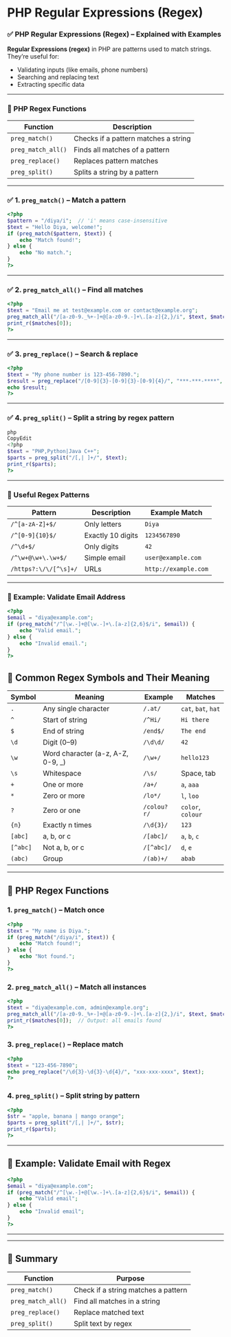 # PHP Regular Expressions (Regex)

### ✅ PHP Regular Expressions (Regex) – Explained with Examples

**Regular Expressions (regex)** in PHP are patterns used to match strings. They’re useful for:

- Validating inputs (like emails, phone numbers)
- Searching and replacing text
- Extracting specific data

---

### 🔹 PHP Regex Functions

| Function | Description |
| --- | --- |
| `preg_match()` | Checks if a pattern matches a string |
| `preg_match_all()` | Finds all matches of a pattern |
| `preg_replace()` | Replaces pattern matches |
| `preg_split()` | Splits a string by a pattern |

---

### ✅ 1. `preg_match()` – Match a pattern

```php
<?php
$pattern = "/diya/i";  // 'i' means case-insensitive
$text = "Hello Diya, welcome!";
if (preg_match($pattern, $text)) {
    echo "Match found!";
} else {
    echo "No match.";
}
?>

```

---

### ✅ 2. `preg_match_all()` – Find all matches

```php
<?php
$text = "Email me at test@example.com or contact@example.org";
preg_match_all("/[a-z0-9._%+-]+@[a-z0-9.-]+\.[a-z]{2,}/i", $text, $matches);
print_r($matches[0]);
?>

```

---

### ✅ 3. `preg_replace()` – Search & replace

```php
<?php
$text = "My phone number is 123-456-7890.";
$result = preg_replace("/[0-9]{3}-[0-9]{3}-[0-9]{4}/", "***-***-****", $text);
echo $result;
?>

```

---

### ✅ 4. `preg_split()` – Split a string by regex pattern

```php
php
CopyEdit
<?php
$text = "PHP,Python|Java C++";
$parts = preg_split("/[,| ]+/", $text);
print_r($parts);
?>

```

---

### 🔹 Useful Regex Patterns

| Pattern | Description | Example Match |
| --- | --- | --- |
| `/^[a-zA-Z]+$/` | Only letters | `Diya` |
| `/^[0-9]{10}$/` | Exactly 10 digits | `1234567890` |
| `/^\d+$/` | Only digits | `42` |
| `/^\w+@\w+\.\w+$/` | Simple email | `user@example.com` |
| `/https?:\/\/[^\s]+/` | URLs | `http://example.com` |

---

### 📌 Example: Validate Email Address

```php
<?php
$email = "diya@example.com";
if (preg_match("/^[\w.-]+@[\w.-]+\.[a-z]{2,6}$/i", $email)) {
    echo "Valid email.";
} else {
    echo "Invalid email.";
}
?>

```

## 🔸 Common Regex Symbols and Their Meaning

| Symbol | Meaning | Example | Matches |
| --- | --- | --- | --- |
| `.` | Any single character | `/.at/` | `cat`, `bat`, `hat` |
| `^` | Start of string | `/^Hi/` | `Hi there` |
| `$` | End of string | `/end$/` | `The end` |
| `\d` | Digit (0–9) | `/\d\d/` | `42` |
| `\w` | Word character (a-z, A-Z, 0-9, _) | `/\w+/` | `hello123` |
| `\s` | Whitespace | `/\s/` | Space, tab |
| `+` | One or more | `/a+/` | `a`, `aaa` |
| `*` | Zero or more | `/lo*/` | `l`, `loo` |
| `?` | Zero or one | `/colou?r/` | `color`, `colour` |
| `{n}` | Exactly n times | `/\d{3}/` | `123` |
| `[abc]` | a, b, or c | `/[abc]/` | `a`, `b`, `c` |
| `[^abc]` | Not a, b, or c | `/[^abc]/` | `d`, `e` |
| `(abc)` | Group | `/(ab)+/` | `abab` |

---

## 🔸 PHP Regex Functions

### 1. `preg_match()` – Match once

```php
<?php
$text = "My name is Diya.";
if (preg_match("/diya/i", $text)) {
    echo "Match found!";
} else {
    echo "Not found.";
}
?>

```

### 2. `preg_match_all()` – Match all instances

```php
<?php
$text = "diya@example.com, admin@example.org";
preg_match_all("/[a-z0-9._%+-]+@[a-z0-9.-]+\.[a-z]{2,}/i", $text, $matches);
print_r($matches[0]);  // Output: all emails found
?>

```

### 3. `preg_replace()` – Replace match

```php
<?php
$text = "123-456-7890";
echo preg_replace("/\d{3}-\d{3}-\d{4}/", "xxx-xxx-xxxx", $text);
?>

```

### 4. `preg_split()` – Split string by pattern

```php
<?php
$str = "apple, banana | mango orange";
$parts = preg_split("/[,| ]+/", $str);
print_r($parts);
?>

```

---

## 🔸 Example: Validate Email with Regex

```php
<?php
$email = "diya@example.com";
if (preg_match("/^[\w.-]+@[\w.-]+\.[a-z]{2,6}$/i", $email)) {
    echo "Valid email";
} else {
    echo "Invalid email";
}
?>

```

---

---

## 📘 Summary

| Function | Purpose |
| --- | --- |
| `preg_match()` | Check if a string matches a pattern |
| `preg_match_all()` | Find all matches in a string |
| `preg_replace()` | Replace matched text |
| `preg_split()` | Split text by regex |
